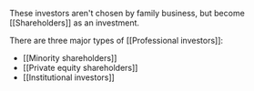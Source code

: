 These investors aren't chosen by family business, but become [[Shareholders]] as an investment.

There are three major types of [[Professional investors]]:
- [[Minority shareholders]]
- [[Private equity shareholders]]
- [[Institutional investors]]
